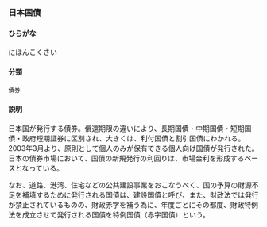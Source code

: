 <div style="display:none;">

## [あ行](securities-terms?id=あ行)
## [か行](securities-terms?id=か行)
## [さ行](securities-terms?id=さ行)
## [た行](securities-terms?id=た行)
## [な行](securities-terms?id=な行)

</div>

### 日本国債

#### ひらがな

にほんこくさい

#### 分類

`債券`

#### 説明

日本国が発行する債券。償還期限の違いにより、長期国債・中期国債・短期国債・政府短期証券に区別され、大きくは、利付国債と割引国債にわかれる。2003年3月より、原則として個人のみが保有できる個人向け国債が発行された。日本の債券市場において、国債の新規発行の利回りは、市場金利を形成するベースとなっている。
 
なお、道路、港湾、住宅などの公共建設事業をおこなうべく、国の予算の財源不足を補填するために発行される国債は、建設国債と呼び、また、財政法では発行が禁止されているものの、財政赤字を補う為に、年度ごとにその都度、財政特例法を成立させて発行される国債を特例国債（赤字国債）という。

<div style="display:none;">

## [は行](securities-terms?id=は行)
## [ま行](securities-terms?id=ま行)
## [や行](securities-terms?id=や行)
## [ら行](securities-terms?id=ら行)
## [わ行](securities-terms?id=わ行)
## [英数字・記号](securities-terms?id=英数字・記号)

</div>

